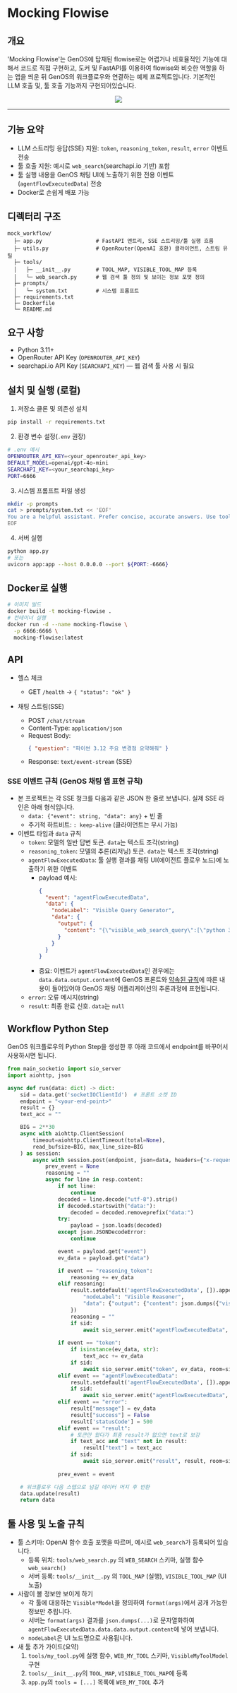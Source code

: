 # Mocking Flowise

## 개요
'Mocking Flowise'는 GenOS에 탑재된 flowise로는 어렵거나 비효율적인 기능에 대해서 코드로 직접 구현하고, 도커 및 FastAPI를 이용하여 flowise와 비슷한 역할을 하는 앱을 띄운 뒤 GenOS의 워크플로우와 연결하는 예제 프로젝트입니다. 기본적인 LLM 호출 및, 툴 호출 기능까지 구현되어있습니다.

<p align="center">
  <img src="https://img.shields.io/badge/python-3.11%2B-blue" />
</p>

---

## 기능 요약
- LLM 스트리밍 응답(SSE) 지원: `token`, `reasoning_token`, `result`, `error` 이벤트 전송
- 툴 호출 지원: 예시로 `web_search`(searchapi.io 기반) 포함
- 툴 실행 내용을 GenOS 채팅 UI에 노출하기 위한 전용 이벤트(`agentFlowExecutedData`) 전송
- Docker로 손쉽게 배포 가능

## 디렉터리 구조
```text
mock_workflow/
  ├─ app.py                 # FastAPI 엔트리, SSE 스트리밍/툴 실행 흐름
  ├─ utils.py               # OpenRouter(OpenAI 호환) 클라이언트, 스트림 유틸
  ├─ tools/
  │   ├─ __init__.py        # TOOL_MAP, VISIBLE_TOOL_MAP 등록
  │   └─ web_search.py      # 웹 검색 툴 정의 및 보이는 정보 포맷 정의
  ├─ prompts/
  │   └─ system.txt         # 시스템 프롬프트
  ├─ requirements.txt
  ├─ Dockerfile
  └─ README.md
```

## 요구 사항
- Python 3.11+
- OpenRouter API Key (`OPENROUTER_API_KEY`)
- searchapi.io API Key (`SEARCHAPI_KEY`) — 웹 검색 툴 사용 시 필요

## 설치 및 실행 (로컬)
1) 저장소 클론 및 의존성 설치
```bash
pip install -r requirements.txt
```

2) 환경 변수 설정(`.env` 권장)
```bash
# .env 예시
OPENROUTER_API_KEY=<your_openrouter_api_key>
DEFAULT_MODEL=openai/gpt-4o-mini
SEARCHAPI_KEY=<your_searchapi_key>
PORT=6666
```

3) 시스템 프롬프트 파일 생성
```bash
mkdir -p prompts
cat > prompts/system.txt << 'EOF'
You are a helpful assistant. Prefer concise, accurate answers. Use tools when beneficial.
EOF
```

4) 서버 실행
```bash
python app.py
# 또는
uvicorn app:app --host 0.0.0.0 --port ${PORT:-6666}
```

## Docker로 실행
```bash
# 이미지 빌드
docker build -t mocking-flowise .
# 컨테이너 실행
docker run -d --name mocking-flowise \
  -p 6666:6666 \
  mocking-flowise:latest
```

## API
- 헬스 체크
  - GET `/health` → `{ "status": "ok" }`

- 채팅 스트림(SSE)
  - POST `/chat/stream`
  - Content-Type: `application/json`
  - Request Body:
    ```json
    { "question": "파이썬 3.12 주요 변경점 요약해줘" }
    ```
  - Response: `text/event-stream` (SSE)

### SSE 이벤트 규칙 (GenOS 채팅 앱 표현 규칙)
- 본 프로젝트는 각 SSE 청크를 다음과 같은 JSON 한 줄로 보냅니다. 실제 SSE 라인은 아래 형식입니다.
  - `data: {"event": string, "data": any}` + 빈 줄
  - 주기적 하트비트: `: keep-alive` (클라이언트는 무시 가능)
- 이벤트 타입과 `data` 규칙
  - `token`: 모델의 일반 답변 토큰. `data`는 텍스트 조각(string)
  - `reasoning_token`: 모델의 추론(리저닝) 토큰. `data`는 텍스트 조각(string)
  - `agentFlowExecutedData`: 툴 실행 결과를 채팅 UI(에이전트 플로우 노드)에 노출하기 위한 이벤트
    - payload 예시:
      ```json
      {
        "event": "agentFlowExecutedData",
        "data": {
          "nodeLabel": "Visible Query Generator",
          "data": {
            "output": {
              "content": "{\"visible_web_search_query\":[\"python 3.12 change\"]}"
            }
          }
        }
      }
      ```
    - 중요: 이벤트가 `agentFlowExecutedData`인 경우에는 `data.data.output.content`에 GenOS 프론트와 [약속된 규칙](https://genos-docs.gitbook.io/default/advanced-tutorials/guides/workflow/research-agent/workflow-research-agent#convention-1)에 따른 내용이 들어있어야 GenOS 채팅 어플리케이션의 추론과정에 표현됩니다. 
  - `error`: 오류 메시지(string)
  - `result`: 최종 완료 신호. `data`는 `null`

## Workflow Python Step
GenOS 워크플로우의 Python Step을 생성한 후 아래 코드에서 endpoint를 바꾸어서 사용하시면 됩니다.
```Python
from main_socketio import sio_server
import aiohttp, json

async def run(data: dict) -> dict:
    sid = data.get('socketIOClientId')  # 프론트 소켓 ID
    endpoint = "<your-end-point>"
    result = {}
    text_acc = ""

    BIG = 2**30
    async with aiohttp.ClientSession(
        timeout=aiohttp.ClientTimeout(total=None),
        read_bufsize=BIG, max_line_size=BIG
    ) as session:
        async with session.post(endpoint, json=data, headers={"x-request-from":"internal"}) as resp:
            prev_event = None
            reasoning = ""
            async for line in resp.content:
                if not line:
                    continue
                decoded = line.decode("utf-8").strip()
                if decoded.startswith("data:"):
                    decoded = decoded.removeprefix("data:")
                try:
                    payload = json.loads(decoded)
                except json.JSONDecodeError:
                    continue

                event = payload.get("event")
                ev_data = payload.get("data")

                if event == "reasoning_token":
                    reasoning += ev_data
                elif reasoning:
                    result.setdefault('agentFlowExecutedData', []).append({
                        "nodeLabel": "Visible Reasoner",
                        "data": {"output": {"content": json.dumps({"visible_rationale": reasoning}, ensure_ascii=False)}}
                    })
                    reasoning = ""
                    if sid:
                        await sio_server.emit("agentFlowExecutedData", result['agentFlowExecutedData'], room=sid)
                
                if event == "token":
                    if isinstance(ev_data, str):
                        text_acc += ev_data
                    if sid:
                        await sio_server.emit("token", ev_data, room=sid)
                elif event == "agentFlowExecutedData":
                    result.setdefault('agentFlowExecutedData', []).append(ev_data)
                    if sid:
                        await sio_server.emit("agentFlowExecutedData", result['agentFlowExecutedData'], room=sid)
                elif event == "error":
                    result["message"] = ev_data
                    result["success"] = False
                    result['statusCode'] = 500
                elif event == "result":
                    # 토큰만 왔다가 최종 result가 없으면 text로 보강
                    if text_acc and "text" not in result:
                        result["text"] = text_acc
                    if sid:
                        await sio_server.emit("result", result, room=sid)
                
                prev_event = event

    # 워크플로우 다음 스텝으로 넘길 데이터 머지 후 반환
    data.update(result)
    return data
```

## 툴 사용 및 노출 규칙
- 툴 스키마: OpenAI 함수 호출 포맷을 따르며, 예시로 `web_search`가 등록되어 있습니다.
  - 등록 위치: `tools/web_search.py` 의 `WEB_SEARCH` 스키마, 실행 함수 `web_search()`
  - 서버 등록: `tools/__init__.py` 의 `TOOL_MAP` (실행), `VISIBLE_TOOL_MAP` (UI 노출)
- 사람이 볼 정보만 보이게 하기
  - 각 툴에 대응하는 `Visible*Model`을 정의하여 `format(args)`에서 공개 가능한 정보만 추립니다.
  - 서버는 `format(args)` 결과를 `json.dumps(...)`로 문자열화하여 `agentFlowExecutedData.data.data.output.content`에 넣어 보냅니다.
  - `nodeLabel`은 UI 노드명으로 사용됩니다.
- 새 툴 추가 가이드(요약)
  1) `tools/my_tool.py`에 실행 함수, `WEB_MY_TOOL` 스키마, `VisibleMyToolModel` 구현
  2) `tools/__init__.py`의 `TOOL_MAP`, `VISIBLE_TOOL_MAP`에 등록
  3) `app.py`의 `tools = [...]` 목록에 `WEB_MY_TOOL` 추가